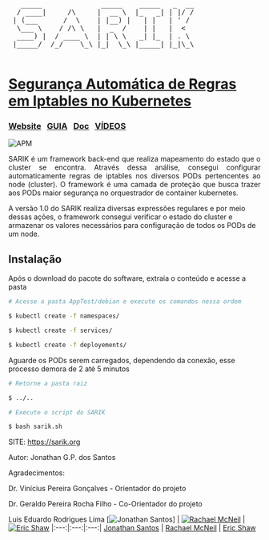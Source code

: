 <pre>
   _____              _____    _____   _  __
  / ____|     /\     |  __ \  |_   _| | |/ /
 | (___      /  \    | |__) |   | |   | ' / 
  \___ \    / /\ \   |  _  /    | |   |  <  
  ____) |  / ____ \  | | \ \   _| |_  | . \ 
 |_____/  /_/    \_\ |_|  \_\ |_____| |_|\_\
                                            
</pre>
# [Segurança Automática de Regras em Iptables no Kubernetes](http://sarik.org)

### [Website](https://sarik.org/)  &nbsp; [GUIA](#) &nbsp;  [Doc](http://sarik.org/documentation)  &nbsp; [VÍDEOS](#) &nbsp;

![APM](https://img.shields.io/apm/v/vim-mode?color=blue&label=SARIK&logo=SARIK&logoColor=blue) 
<p align="justify">
SARIK é um framework back-end que realiza mapeamento do estado que o cluster se encontra. Através dessa análise, consegui configurar automaticamente regras de iptables nos diversos PODs pertencentes ao node (cluster). O framework é uma camada de proteção que busca trazer aos PODs maior segurança no orquestrador de container kubernetes.

A versão 1.0 do SARIK realiza diversas expressões regulares e por meio dessas ações, o framework consegui verificar o estado do cluster e armazenar os valores necessários para configuração de todos os PODs de um node.
</p>

## Instalação &nbsp;
Após o download do pacote do software, extraia o conteúdo e acesse a pasta
```sh
# Acesse a pasta AppTest/debian e execute os comandos nessa ordem

$ kubectl create -f namespaces/
```
```sh
$ kubectl create -f services/
```
```sh
$ kubectl create -f deployements/
```

Aguarde os PODs serem carregados, dependendo da conexão, esse processo demora de 2 até 5 minutos

```sh
# Retorne a pasta raiz

$ ../..
```

```sh
# Execute o script do SARIK

$ bash sarik.sh
```


SITE:          https://sarik.org

Autor:         Jonathan G.P. dos Santos

Agradecimentos:

Dr. Vinícius Pereira Gonçalves  - Orientador do projeto

Dr. Geraldo Pereira Rocha Filho - Co-Orientador do projeto

Luis Eduardo Rodrigues Lima
[![Jonathan Santos](https://pt.gravatar.com/userimage/14377539/738d4a3de6c595e1a58e7bc4dc9154c0.jpg)] |  [![Rachael McNeil](https://avatars0.githubusercontent.com/u/3065949?v=3&s=144)](http://twitter.com/fancydoilies) |  [![Eric Shaw](https://avatars2.githubusercontent.com/u/7445991?s=144&v=3)](https://github.com/eashaw)
|:---:|:---:|:---:|
[Jonathan Santos](http://github.com/jonathamgg) | [Rachael McNeil](https://github.com/rachaelshaw) | [Eric Shaw](https://github.com/eashaw)
